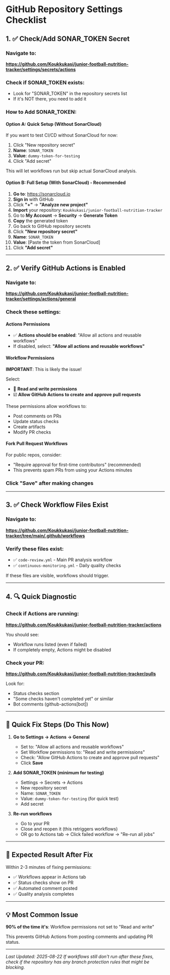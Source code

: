 # GitHub Repository Settings Checklist

## 1. ✅ Check/Add SONAR_TOKEN Secret

### Navigate to:
**https://github.com/Koukkukasi/junior-football-nutrition-tracker/settings/secrets/actions**

### Check if SONAR_TOKEN exists:
- Look for "SONAR_TOKEN" in the repository secrets list
- If it's NOT there, you need to add it

### How to Add SONAR_TOKEN:

#### Option A: Quick Setup (Without SonarCloud)
If you want to test CI/CD without SonarCloud for now:
1. Click "New repository secret"
2. **Name**: `SONAR_TOKEN`
3. **Value**: `dummy-token-for-testing`
4. Click "Add secret"

This will let workflows run but skip actual SonarCloud analysis.

#### Option B: Full Setup (With SonarCloud) - Recommended
1. **Go to**: https://sonarcloud.io
2. **Sign in** with GitHub
3. Click **"+"** → **"Analyze new project"**
4. **Import** your repository: `Koukkukasi/junior-football-nutrition-tracker`
5. Go to **My Account** → **Security** → **Generate Token**
6. **Copy** the generated token
7. Go back to GitHub repository secrets
8. Click **"New repository secret"**
9. **Name**: `SONAR_TOKEN`
10. **Value**: [Paste the token from SonarCloud]
11. Click **"Add secret"**

---

## 2. ✅ Verify GitHub Actions is Enabled

### Navigate to:
**https://github.com/Koukkukasi/junior-football-nutrition-tracker/settings/actions/general**

### Check these settings:

#### Actions Permissions
- ✅ **Actions should be enabled**: "Allow all actions and reusable workflows"
- If disabled, select: **"Allow all actions and reusable workflows"**

#### Workflow Permissions
**IMPORTANT**: This is likely the issue!

Select:
- 🔘 **Read and write permissions**
- ☑️ **Allow GitHub Actions to create and approve pull requests**

These permissions allow workflows to:
- Post comments on PRs
- Update status checks
- Create artifacts
- Modify PR checks

#### Fork Pull Request Workflows
For public repos, consider:
- "Require approval for first-time contributors" (recommended)
- This prevents spam PRs from using your Actions minutes

### Click "Save" after making changes

---

## 3. ✅ Check Workflow Files Exist

### Navigate to:
**https://github.com/Koukkukasi/junior-football-nutrition-tracker/tree/main/.github/workflows**

### Verify these files exist:
- ✅ `code-review.yml` - Main PR analysis workflow
- ✅ `continuous-monitoring.yml` - Daily quality checks

If these files are visible, workflows should trigger.

---

## 4. 🔍 Quick Diagnostic

### Check if Actions are running:
**https://github.com/Koukkukasi/junior-football-nutrition-tracker/actions**

You should see:
- Workflow runs listed (even if failed)
- If completely empty, Actions might be disabled

### Check your PR:
**https://github.com/Koukkukasi/junior-football-nutrition-tracker/pulls**

Look for:
- Status checks section
- "Some checks haven't completed yet" or similar
- Bot comments (github-actions[bot])

---

## 🚀 Quick Fix Steps (Do This Now)

1. **Go to Settings → Actions → General**
   - Set to: "Allow all actions and reusable workflows"
   - Set Workflow permissions to: "Read and write permissions"
   - Check: "Allow GitHub Actions to create and approve pull requests"
   - Click **Save**

2. **Add SONAR_TOKEN (minimum for testing)**
   - Settings → Secrets → Actions
   - New repository secret
   - Name: `SONAR_TOKEN`
   - Value: `dummy-token-for-testing` (for quick test)
   - Add secret

3. **Re-run workflows**
   - Go to your PR
   - Close and reopen it (this retriggers workflows)
   - OR go to Actions tab → Click failed workflow → "Re-run all jobs"

---

## 🎯 Expected Result After Fix

Within 2-3 minutes of fixing permissions:
- ✅ Workflows appear in Actions tab
- ✅ Status checks show on PR
- ✅ Automated comment posted
- ✅ Quality analysis completes

---

## 💡 Most Common Issue

**90% of the time it's**: Workflow permissions not set to "Read and write"

This prevents GitHub Actions from posting comments and updating PR status.

---

*Last Updated: 2025-08-22*
*If workflows still don't run after these fixes, check if the repository has any branch protection rules that might be blocking.*